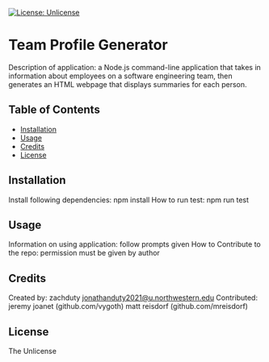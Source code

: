 
  [![License: Unlicense](https://img.shields.io/badge/license-Unlicense-blue.svg)](http://unlicense.org/)

  # Team Profile Generator
 
  Description of application:
  a Node.js command-line application that takes in information about employees on a software engineering team, then generates an HTML webpage that displays summaries for each person.

  ## Table of Contents
  - [Installation](#installation)
  - [Usage](#usage)
  - [Credits](#credits)
  - [License](#license)

  ## Installation

  Install following dependencies: 
  npm install
  How to run test:
  npm run test

  ## Usage

  Information on using application: 
  follow prompts given
  How to Contribute to the repo:
  permission must be given by author

  ## Credits

  Created by:
  zachduty
  jonathanduty2021@u.northwestern.edu
  Contributed:
  jeremy joanet (github.com/vygoth) matt reisdorf (github.com/mreisdorf)


  ## License

  The Unlicense
  


